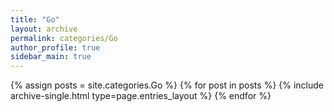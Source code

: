 ```yaml
---
title: "Go"
layout: archive
permalink: categories/Go
author_profile: true
sidebar_main: true
---
```


{% assign posts = site.categories.Go %}
{% for post in posts %} {% include archive-single.html type=page.entries_layout %} {% endfor %}
